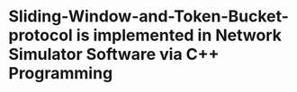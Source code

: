 # Sliding-Window-and-Token-Bucket-protocol is implemented in Network Simulator Software via C++ Programming
